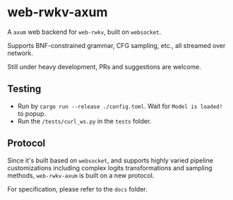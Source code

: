 # web-rwkv-axum

A `axum` web backend for `web-rwkv`, built on `websocket`.

Supports BNF-constrained grammar, CFG sampling, etc., all streamed over network.

Still under heavy development, PRs and suggestions are welcome.

## Testing

- Run by `cargo run --release ./config.toml`. Wait for `Model is loaded!` to popup.
- Run the `/tests/curl_ws.py` in the `tests` folder.

## Protocol

Since it's built based on `websocket`, and supports highly varied pipeline customizations including complex logits transformations and sampling methods, `web-rwkv-axum` is built on a new protocol.

For specification, please refer to the `docs` folder.
